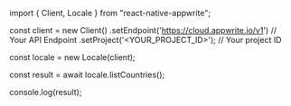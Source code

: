 import { Client, Locale } from "react-native-appwrite";

const client = new Client()
    .setEndpoint('https://cloud.appwrite.io/v1') // Your API Endpoint
    .setProject('&lt;YOUR_PROJECT_ID&gt;'); // Your project ID

const locale = new Locale(client);

const result = await locale.listCountries();

console.log(result);
